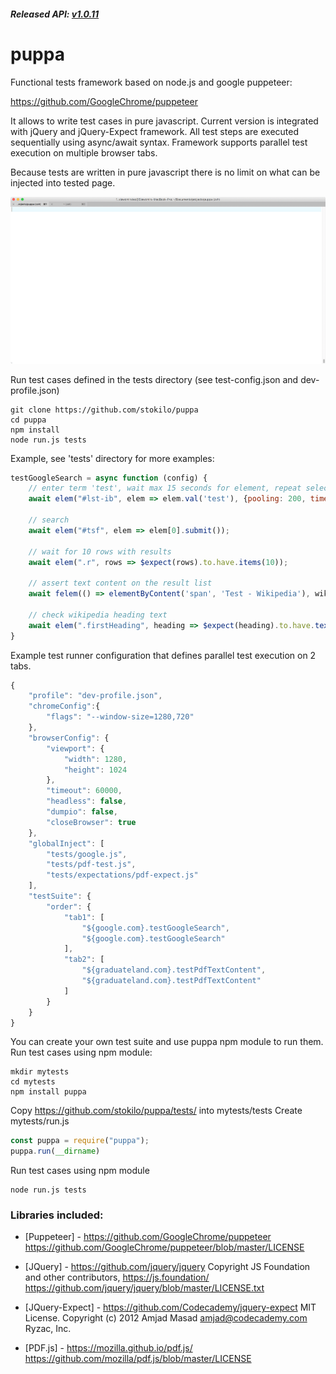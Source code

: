 ##### Released API: [v1.0.11](https://github.com/stokilo/puppa/blob/master/doc/api.md)

# puppa

Functional tests framework based on node.js and google puppeteer:

https://github.com/GoogleChrome/puppeteer

It allows to write test cases in pure javascript. Current version
is integrated with jQuery and jQuery-Expect framework. All test steps are
executed sequentially using async/await syntax. Framework supports parallel test execution
on multiple browser tabs.

Because tests are written in pure javascript there is no limit on what can be injected into tested page.


![alt text](https://raw.githubusercontent.com/stokilo/puppa/master/static/preview.gif)


Run test cases defined in the tests directory (see test-config.json and dev-profile.json)
```
git clone https://github.com/stokilo/puppa
cd puppa
npm install
node run.js tests
```

Example, see 'tests' directory for more examples:

```javascript
testGoogleSearch = async function (config) {
    // enter term 'test', wait max 15 seconds for element, repeat selector search every 200 ms
    await elem("#lst-ib", elem => elem.val('test'), {pooling: 200, timeout: 15000});

    // search
    await elem("#tsf", elem => elem[0].submit());

    // wait for 10 rows with results
    await elem(".r", rows => $expect(rows).to.have.items(10));

    // assert text content on the result list
    await felem(() => elementByContent('span', 'Test - Wikipedia'), wiki => wiki.click());

    // check wikipedia heading text
    await elem(".firstHeading", heading => $expect(heading).to.have.text('Test'));
}
```

Example test runner configuration that defines parallel test execution on 2 tabs.

```javascript
{
	"profile": "dev-profile.json",
	"chromeConfig":{
		"flags": "--window-size=1280,720"
	},
	"browserConfig": {
		"viewport": {
			"width": 1280,
			"height": 1024
		},
		"timeout": 60000,
		"headless": false,
		"dumpio": false,
		"closeBrowser": true
	},
	"globalInject": [
		"tests/google.js",
		"tests/pdf-test.js",
		"tests/expectations/pdf-expect.js"
	],
	"testSuite": {
		"order": {
			"tab1": [
				"${google.com}.testGoogleSearch",
				"${google.com}.testGoogleSearch"
			],
			"tab2": [
				"${graduateland.com}.testPdfTextContent",
				"${graduateland.com}.testPdfTextContent"
			]
		}
	}
}
```

You can create your own test suite and use puppa npm module to run them.
Run test cases using npm module:
```
mkdir mytests
cd mytests
npm install puppa
```

Copy https://github.com/stokilo/puppa/tests/  into mytests/tests
Create mytests/run.js

```javascript
const puppa = require("puppa");
puppa.run(__dirname)
```

Run test cases using npm module
```
node run.js tests
```



###  Libraries included:
* [Puppeteer] - https://github.com/GoogleChrome/puppeteer
  https://github.com/GoogleChrome/puppeteer/blob/master/LICENSE

* [JQuery] - https://github.com/jquery/jquery
  Copyright JS Foundation and other contributors, https://js.foundation/
  https://github.com/jquery/jquery/blob/master/LICENSE.txt

* [JQuery-Expect] - https://github.com/Codecademy/jquery-expect 
  MIT License. Copyright (c) 2012 Amjad Masad <amjad@codecademy.com> Ryzac, Inc.

* [PDF.js] - https://mozilla.github.io/pdf.js/
  https://github.com/mozilla/pdf.js/blob/master/LICENSE